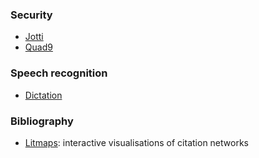 ### Security
* [Jotti](https://virusscan.jotti.org/en)
* [Quad9](https://quad9.net/)

### Speech recognition
* [Dictation](https://dictation.io/speech)

### Bibliography
* [Litmaps](https://www.litmaps.co/): interactive visualisations of citation networks


